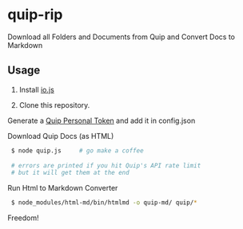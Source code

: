 # quip-rip

Download all Folders and Documents from Quip and Convert Docs to Markdown

## Usage

1. Install [io.js](https://iojs.org/en/index.html)

2. Clone this repository.

Generate a [Quip Personal Token](https://quip.com/api/personal-token) and add it in config.json

Download Quip Docs (as HTML)

```bash
 $ node quip.js     # go make a coffee
 
 # errors are printed if you hit Quip's API rate limit
 # but it will get them at the end
```

Run Html to Markdown Converter

```bash
 $ node_modules/html-md/bin/htmlmd -o quip-md/ quip/*
```

Freedom!
